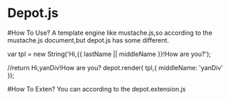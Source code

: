 # Depot.js

#How To Use?
A template engine like mustache.js,so according to the mustache.js document,but depot.js has some different.

var tpl = new String('Hi,{{ lastName || middleName  }}!How are you?');

//return Hi,yanDiv!How are you?
depot.render( tpl,{
  middleName: 'yanDiv'
});

#How To Exten?
You can according to the depot.extension.js
